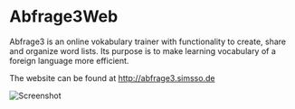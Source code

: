 # Abfrage3Web
Abfrage3 is an online vokabulary trainer with functionality to create, share and organize word lists. Its purpose is to make learning vocabulary of a foreign language more efficient. 

The website can be found at http://abfrage3.simsso.de

![Screenshot](http://abfrage3.simsso.de/img/mockup-image.jpg)
